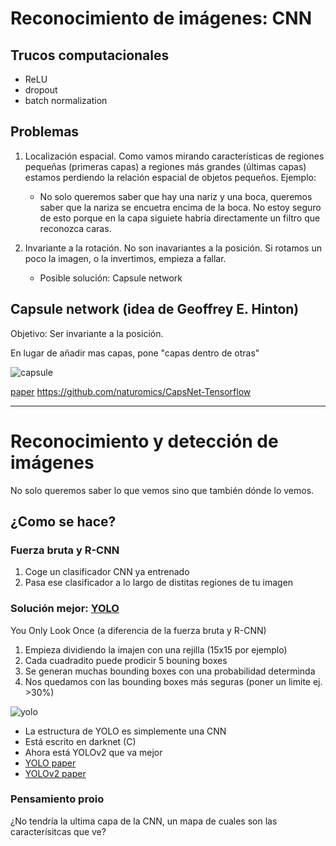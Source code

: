 # Reconocimiento de imágenes: CNN


## Trucos computacionales

 * ReLU
 * dropout
 * batch normalization

## Problemas

1. Localización espacial. Como vamos mirando características de regiones pequeñas (primeras capas) a regiones más grandes (últimas capas) estamos perdiendo la relación espacial de objetos pequeños. Ejemplo:

	- No solo queremos saber que hay una nariz y una boca, queremos saber que la nariza se encuetra encima de la boca. No estoy seguro de esto porque en la capa siguiete habría directamente un filtro que reconozca caras.

2. Invariante a la rotación. No son inavariantes a la posición. Si rotamos un poco la imagen, o la invertimos, empieza a fallar.

	- Posible solución: Capsule network





## Capsule network (idea de Geoffrey E. Hinton)

Objetivo: Ser invariante a la posición.

En lugar de añadir mas capas, pone "capas dentro de otras"

![capsule](img/capsule.png)

[paper](https://arxiv.org/abs/1710.09829)
https://github.com/naturomics/CapsNet-Tensorflow


---


# Reconocimiento y detección de imágenes

No solo queremos saber lo que vemos sino que también dónde lo vemos.

## ¿Como se hace?

### Fuerza bruta y R-CNN

1. Coge un clasificador CNN ya entrenado
2. Pasa ese clasificador a lo largo de distitas regiones de tu imagen

### Solución mejor: [YOLO](https://pjreddie.com/darknet/yolo/)

You Only Look Once (a diferencia de la fuerza bruta y R-CNN)

1. Empieza dividiendo la imajen con una rejilla (15x15 por ejemplo)
2. Cada cuadradito puede prodicir 5 bouning boxes
3. Se generan muchas bounding boxes con una probabilidad determinda
4. Nos quedamos con las bounding boxes más seguras (poner un limite ej. >30%)

![yolo](img/yolo.png)

 * La estructura de YOLO es simplemente una CNN
 * Está escrito en darknet (C)
 * Ahora está YOLOv2 que va mejor
 * [YOLO paper](https://pjreddie.com/media/files/papers/yolo_1.pdf)
 * [YOLOv2 paper](https://pjreddie.com/media/files/papers/YOLO9000.pdf)


### Pensamiento proio

¿No tendría la ultima capa de la CNN, un mapa de cuales son las caracterísitcas que ve?











